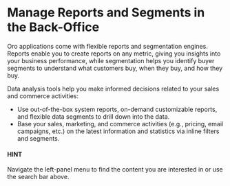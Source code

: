 <!-- meta: description = Instructions on reports and flexible data segments configuration and management for the Oro application back-office users -->

# Manage Reports and Segments in the Back-Office

Oro applications come with flexible reports and segmentation engines. Reports enable you to create reports on any metric, giving you insights into your business performance, while segmentation helps you identify buyer segments to understand what customers buy, when they buy, and how they buy.

Data analysis tools help you make informed decisions related to your sales and commerce activities:

* Use out-of-the-box system reports, on-demand customizable reports, and flexible data segments to drill down into the data.
* Base your sales, marketing, and commerce activities (e.g., pricing, email campaigns, etc.) on the latest information and statistics via inline filters and segments.

#### HINT
Navigate the left-panel menu to find the content you are interested in or use the search bar above.
